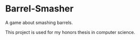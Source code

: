 # Barrel-Smasher
A game about smashing barrels.

This project is used for my honors thesis in computer science.
